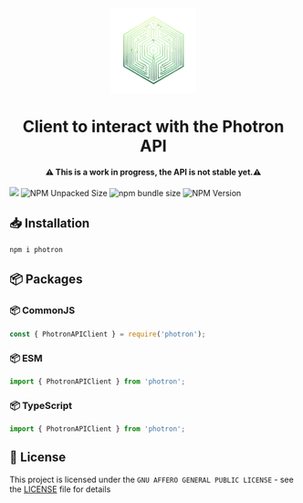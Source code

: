 <p align="center">
  <a href="https://github.com/xutyxd/photron">
    <picture>
      <source srcset="../photron-logo.png" width="150">
      <img alt="Photron logo" src="./photron-logo.png" width="150">
    </picture>
  </a>
</p>

<h1 align="center">
  Client to interact with the Photron API
</h1>
<h4 align="center">
 ⚠️​ This is a work in progress, the API is not stable yet.⚠️​
</h4>

<p align="left">
    <img src="https://img.shields.io/npm/dw/photron"/>
    <img alt="NPM Unpacked Size" src="https://img.shields.io/npm/unpacked-size/photron">
    <img alt="npm bundle size" src="https://img.shields.io/bundlephobia/min/photron">
    <img alt="NPM Version" src="https://img.shields.io/npm/v/photron">
</p>

## 📥 Installation

```sh
npm i photron
```

<!-- ## 🕹️ Playground
https://stackblitz.com/edit/photron-example

## 📖 Usage

```ts


``` -->

## 📦 Packages

### 📦 CommonJS

```js
const { PhotronAPIClient } = require('photron');
```

### 📦 ESM

```js
import { PhotronAPIClient } from 'photron';
```

### 📦 TypeScript

```ts
import { PhotronAPIClient } from 'photron';
```

## 📝 License

This project is licensed under the `GNU AFFERO GENERAL PUBLIC LICENSE` - see the [LICENSE](LICENSE) file for details